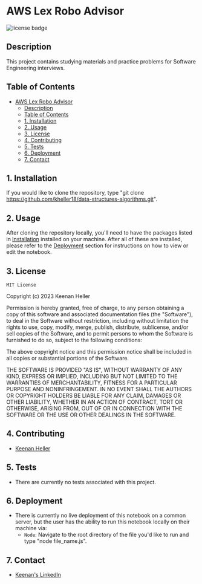 # AWS Lex Robo Advisor

![license badge](https://shields.io/badge/license-mit-blue)


## Description

This project contains studying materials and practice problems for Software Engineering interviews.

## Table of Contents

- [AWS Lex Robo Advisor](#aws-lex-robo-advisor)
  - [Description](#description)
  - [Table of Contents](#table-of-contents)
  - [1. Installation](#1-installation)
  - [2. Usage](#2-usage)
  - [3. License](#3-license)
  - [4. Contributing](#4-contributing)
  - [5. Tests](#5-tests)
  - [6. Deployment](#6-deployment)
  - [7. Contact](#7-contact)


## 1. Installation

  If you would like to clone the repository, type "git clone https://github.com/kheller18/data-structures-algorithms.git".


## 2. Usage

  After cloning the repository locally, you'll need to have the packages listed in [Installation](#1-installation) installed on your machine.
  After all of these are installed, please refer to the [Deployment](#6-deployment) section for instructions on how to view or edit the notebook.


## 3. License

	MIT License

  Copyright (c) 2023 Keenan Heller

  Permission is hereby granted, free of charge, to any person obtaining a copy
  of this software and associated documentation files (the "Software"), to deal
  in the Software without restriction, including without limitation the rights
  to use, copy, modify, merge, publish, distribute, sublicense, and/or sell
  copies of the Software, and to permit persons to whom the Software is
  furnished to do so, subject to the following conditions:

  The above copyright notice and this permission notice shall be included in all
  copies or substantial portions of the Software.

  THE SOFTWARE IS PROVIDED "AS IS", WITHOUT WARRANTY OF ANY KIND, EXPRESS OR
  IMPLIED, INCLUDING BUT NOT LIMITED TO THE WARRANTIES OF MERCHANTABILITY,
  FITNESS FOR A PARTICULAR PURPOSE AND NONINFRINGEMENT. IN NO EVENT SHALL THE
  AUTHORS OR COPYRIGHT HOLDERS BE LIABLE FOR ANY CLAIM, DAMAGES OR OTHER
  LIABILITY, WHETHER IN AN ACTION OF CONTRACT, TORT OR OTHERWISE, ARISING FROM,
  OUT OF OR IN CONNECTION WITH THE SOFTWARE OR THE USE OR OTHER DEALINGS IN THE
  SOFTWARE.


## 4. Contributing

  + [Keenan Heller](https://github.com/kheller18)


## 5. Tests

  + There are currently no tests associated with this project.


## 6. Deployment

  + There is currently no live deployment of this notebook on a common server, but the user has the ability to run this notebook locally on their machine via:
    + `Node`: Navigate to the root directory of the file you'd like to run and type "node file_name.js".


## 7. Contact

  + [Keenan's LinkedIn](https://www.linkedin.com/in/keenanheller/)